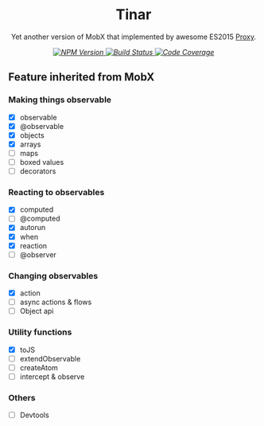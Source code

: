 <p align="center">
    <h1 align="center">Tinar</h1>
    <p align="center">
        Yet another version of MobX that implemented by awesome ES2015 <a target="_blank" href="https://developer.mozilla.org/en-US/docs/Web/JavaScript/Reference/Global_Objects/Proxy">Proxy</a>.
    <p>
    <p align="center">
        <i>
            <a href="https://www.npmjs.com/package/tinar">
              <img src="https://img.shields.io/npm/v/tinar.svg?color=%23F93D44&style=flat" alt="NPM Version">
            </a>
            <a href="https://travis-ci.org/dobjs/dob">
              <img src="https://img.shields.io/circleci/project/github/fi3ework/tinar/master.svg?style=flat" alt="Build Status">
            </a>
            <a href="https://codecov.io/github/dobjs/dob">
              <img src="https://img.shields.io/coveralls/github/fi3ework/tinar.svg" alt="Code Coverage">
            </a>
        </i>
    </p>
</p>

## Feature inherited from MobX

### Making things observable

- [x] observable
- [x] @observable
- [x] objects
- [x] arrays
- [ ] maps
- [ ] boxed values
- [ ] decorators

### Reacting to observables

- [x] computed
- [ ] @computed
- [x] autorun
- [x] when
- [x] reaction
- [ ] @observer

### Changing observables

- [x] action
- [ ] async actions & flows
- [ ] Object api

### Utility functions

- [x] toJS
- [ ] extendObservable
- [ ] createAtom
- [ ] intercept & observe

### Others

- [ ] Devtools
